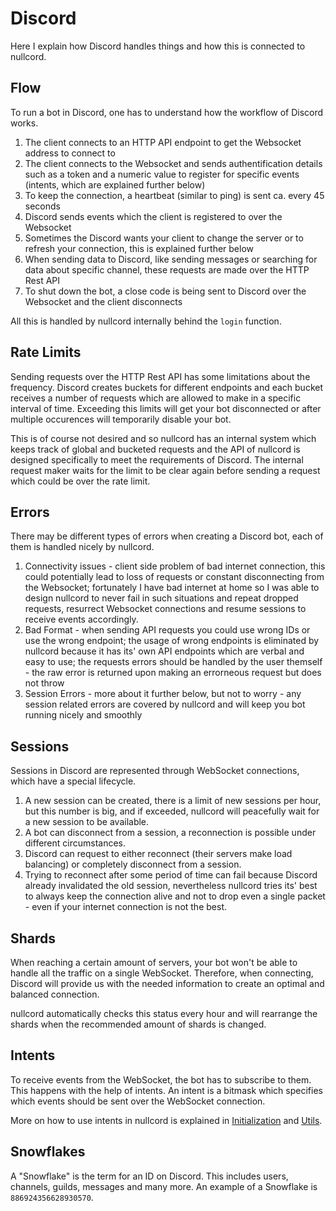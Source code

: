 # Discord
Here I explain how Discord handles things
and how this is connected to nullcord.

## Flow
To run a bot in Discord, one has to understand
how the workflow of Discord works.

1. The client connects to an HTTP API endpoint to get
the Websocket address to connect to
2. The client connects to the Websocket
and sends authentification details such as a token
and a numeric value to register for specific events
(intents, which are explained further below)
3. To keep the connection, a heartbeat (similar to ping)
is sent ca. every 45 seconds
4. Discord sends events which the client is registered to
over the Websocket
5. Sometimes the Discord wants your client to change
the server or to refresh your connection, this is
explained further below
6. When sending data to Discord, like sending messages or
searching for data about specific channel, these requests
are made over the HTTP Rest API
7. To shut down the bot, a close code is being sent to
Discord over the Websocket and the client disconnects

All this is handled by nullcord internally
behind the `login` function.

## Rate Limits
Sending requests over the HTTP Rest API has
some limitations about the frequency. Discord
creates buckets for different endpoints and
each bucket receives a number of requests which
are allowed to make in a specific interval of time.
Exceeding this limits will get your bot disconnected
or after multiple occurences will temporarily
disable your bot.

This is of course not desired and so nullcord has an
internal system which keeps track of global and bucketed
requests and the API of nullcord is designed specifically
to meet the requirements of Discord.
The internal request maker waits for the limit to be
clear again before sending a request which could be over
the rate limit.

## Errors
There may be different types of errors
when creating a Discord bot, each of them
is handled nicely by nullcord.

1. Connectivity issues - client side problem of
bad internet connection, this could potentially lead
to loss of requests or constant disconnecting from
the Websocket; fortunately I have bad internet at home
so I was able to design nullcord to never fail
in such situations and repeat dropped requests,
resurrect Websocket connections and resume sessions
to receive events accordingly.
2. Bad Format - when sending API requests you
could use wrong IDs or use the wrong endpoint;
the usage of wrong endpoints is eliminated by nullcord
because it has its' own API endpoints which are verbal
and easy to use; the requests errors should be handled
by the user themself - the raw error is returned upon
making an errorneous request but does not throw
3. Session Errors - more about it further below,
but not to worry - any session related errors are
covered by nullcord and will keep you bot running
nicely and smoothly

## Sessions
Sessions in Discord are represented through
WebSocket connections, which have a special
lifecycle.

1. A new session can be created, there is
a limit of new sessions per hour, but this
number is big, and if exceeded, nullcord
will peacefully wait for a new session to
be available.
2. A bot can disconnect from a session,
a reconnection is possible under different
circumstances.
3. Discord can request to either reconnect
(their servers make load balancing) or
completely disconnect from a session.
5. Trying to reconnect after some period of time
can fail because Discord already invalidated the old
session, nevertheless nullcord tries its' best
to always keep the connection alive and not to
drop even a single packet - even if your
internet connection is not the best.

## Shards
When reaching a certain amount of servers,
your bot won't be able to handle all the traffic
on a single WebSocket. Therefore, when connecting,
Discord will provide us with the needed information
to create an optimal and balanced connection.

nullcord automatically checks this status every hour
and will rearrange the shards when the recommended
amount of shards is changed.

## Intents
To receive events from the WebSocket, the bot
has to subscribe to them. This happens with the
help of intents. An intent is a bitmask which
specifies which events should be sent over the
WebSocket connection.

More on how to use intents in nullcord is explained
in [<kdb>Initialization</kbd>](01_init.md) and [<kdb>Utils</kbd>](05_utils.md).

## Snowflakes
A "Snowflake" is the term for an ID on Discord.
This includes users, channels, guilds, messages and many more.
An example of a Snowflake is `886924356628930570`.
